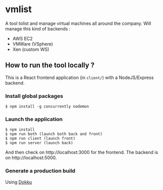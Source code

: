 # vmlist

A tool tolist and manage virtual machines all around the company. Will manage this kind of backends :

* AWS EC2
* VMWare (VSphere)
* Xen (custom WS)

## How to run the tool locally ?

This is a React frontend application (in ``client/``) with a NodeJS/Express backend.

### Install global packages

```
$ npm install -g concurrently nodemon
```

### Launch the application
```
$ npm install
$ npm run both (launch both back and front)
$ npm run client (launch front)
$ npm run server (launch back)
```

And then check on http://localhost:3000 for the frontend. The backend is on http://localhost:5000.

### Generate a production build

Using [Dokku](https://github.com/dokku/dokku)